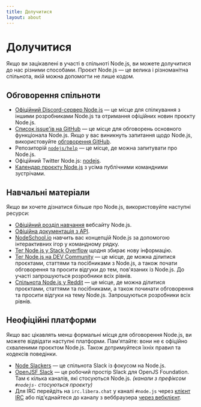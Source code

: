 ```yaml
---
title: Долучитися
layout: about
---
```


# Долучитися

Якщо ви зацікавлені в участі в спільноті Node.js, ви можете долучитися до нас різними способами. Проєкт Node.js — це велика і різноманітна спільнота, якій можна допомогти не лише кодом.

## Обговорення спільноти

- [Офіційний Discord-сервер Node.js](/discord) — це місце для спілкування з іншими розробниками Node.js та отримання офіційних новин проєкту Node.js.
- [Список issue'ів на GitHub](https://github.com/nodejs/node/issues) — це місце для обговорень основного функціонала Node.js. Якщо у вас виникнуть запитання щодо Node.js, використовуйте [обговорення GitHub](https://github.com/orgs/nodejs/discussions).
- Репозиторій [`nodejs/help`](https://github.com/nodejs/help/issues) — це місце, де можна запитувати про Node.js.
- Офіційний Twitter Node.js: [nodejs](https://twitter.com/nodejs).
- [Календар проєкту Node.js](https://nodejs.org/calendar) з усіма публічними командними зустрічами.

## Навчальні матеріали

Якщо ви хочете дізнатися більше про Node.js, використовуйте наступні ресурси:

- [Офіційний розділ навчання](https://nodejs.org/en/learn/) вебсайту Node.js.
- [Офіційна документація з API](https://nodejs.org/api/).
- [NodeSchool.io](https://nodeschool.io/) навчить вас концепцій Node.js за допомогою інтерактивних ігор у командному рядку.
- [Тег Node.js у Stack Overflow](https://stackoverflow.com/questions/tagged/node.js) щодня збирає нову інформацію.
- [Тег Node.js на DEV Community](https://dev.to/t/node) — це місце, де можна ділитися проєктами, статтями та посібниками з Node.js, а також почати обговорення та просити відгуки до тем, пов'язаних із Node.js. До участі запрошуються розробники всіх рівнів.
- [Спільнота Node.js у Reddit](https://www.reddit.com/r/node) — це місце, де можна ділитися проєктами, статтями та посібниками, а також починати обговорення та просити відгуки на тему Node.js. Запрошуються розробники всіх рівнів.

## Неофіційні платформи

Якщо вас цікавлять менш формальні місця для обговорення Node.js, ви можете відвідати наступні платформи.
Пам'ятайте: вони не є офіційно схваленими проєктом Node.js. Також дотримуйтеся їхніх правил та кодексів поведінки.

- [Node Slackers](https://www.nodeslackers.com/) — це спільнота Slack із фокусом на Node.js.
- [OpenJSF Slack](https://slack-invite.openjsf.org/) — це робочий простір Slack для OpenJS Foundation. Там є кілька каналів, які стосуються Node.js. _(канали з префіксом `#nodejs-` стосуються проєкту)_
- Для IRC перейдіть на `irc.libera.chat` у каналі `#node.js` через [клієнт IRC](https://en.wikipedia.org/wiki/Comparison_of_Internet_Relay_Chat_clients) або під'єднайтеся до каналу з веббраузера [через вебклієнт](https://kiwiirc.com/nextclient/).
